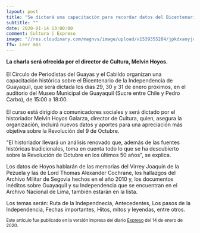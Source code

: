 ```yaml
---
layout: post
title: "Se dictará una capacitación para recordar datos del Bicentenario"
subtitle: ""
date: 2020-01-14 13:00:00
comment: Cultura | Expreso
image: "//res.cloudinary.com/magnvs/image/upload/v1539355284/jpkdxaoyjdjmjd187m9d.jpg"
ffw: Leer más
---
```

**La charla será ofrecida por el director de Cultura, Melvin Hoyos.**<br/><br/>El Círculo de Periodistas del Guayas y el Cabildo organizan una capacitación histórica sobre el Bicentenario de la Independencia de Guayaquil, que será dictada los días 29, 30 y 31 de enero próximos, en el auditorio del Museo Municipal de Guayaquil (Sucre entre Chile y Pedro Carbo), de 15:00 a 18:00.<br /><br/>El curso está dirigido a comunicadores sociales y será dictado por el historiador Melvin Hoyos Galarza, director de Cultura, quien, asegura la organización, incluirá nuevos datos y aportes para una apreciación más objetiva sobre la Revolución del 9 de Octubre.  

"El historiador llevará un análisis renovado que, además de las fuentes históricas tradicionales, toma en cuenta todo lo que se ha descubierto sobre la Revolución de Octubre en los últimos 50 años", se explica.  

Los datos de Hoyos hablarán de las memorias del Virrey Joaquín de la Pezuela y las de Lord Thomas Alexander Cochrane, los hallazgos del Archivo Militar de Segovia hechos en el año 2010 y, los documentos inéditos sobre Guayaquil y su Independencia que se encuentran en el Archivo Nacional de Lima, también estarán en la lista.  

Los temas serán: Ruta de la Independnecia, Antecedentes, Los pasos de la Independencia, Fechas importantes, Hitos, mitos y leyendas, entre otros.  

<small>Este artículo fue publicado en la versión impresa del diario [Expreso](//www.expreso.ec) del 14 de enero de 2020.</small>
